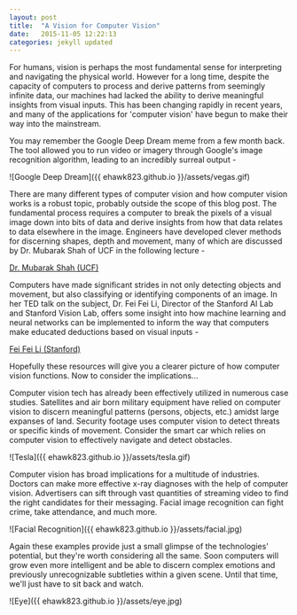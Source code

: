 ```yaml
---
layout: post
title:  "A Vision for Computer Vision"
date:   2015-11-05 12:22:13
categories: jekyll updated
---
```


For humans, vision is perhaps the most fundamental sense for interpreting and navigating the physical world. However for a long time, despite the capacity of computers to process and derive patterns from seemingly infinite data, our machines had lacked the ability to derive meaningful insights from visual inputs. This has been changing rapidly in recent years, and many of the applications for 'computer vision' have begun to make their way into the mainstream.

You may remember the Google Deep Dream meme from a few month back. The tool allowed you to run video or imagery through Google's image recognition algorithm, leading to an incredibly surreal output -

![Google Deep Dream]({{ ehawk823.github.io }}/assets/vegas.gif)

There are many different types of computer vision and how computer vision works is a robust topic, probably outside the scope of this blog post. The fundamental process requires a computer to break the pixels of a visual image down into bits of data and derive insights from how that data relates to data elsewhere in the image. Engineers have developed clever methods for discerning shapes, depth and movement, many of which are discussed by Dr. Mubarak Shah of UCF in the following lecture -

[Dr. Mubarak Shah (UCF)](https://www.youtube.com/watch?v=715uLCHt4jE)

Computers have made significant strides in not only detecting objects and movement, but also classifying or identifying components of an image. In her TED talk on the subject, Dr. Fei Fei Li, Director of the Stanford AI Lab and Stanford Vision Lab, offers some insight into how machine learning and neural networks can be implemented to inform the way that computers make educated deductions based on visual inputs -

[Fei Fei Li (Stanford)](https://www.youtube.com/watch?v=40riCqvRoMs)

Hopefully these resources will give you a clearer picture of how computer vision functions. Now to consider the implications...

Computer vision tech has already been effectively utilized in numerous case studies. Satellites and air born military equipment have relied on computer vision to discern meaningful patterns (persons, objects, etc.) amidst large expanses of land. Security footage uses computer vision to detect threats or specific kinds of movement. Consider the smart car which relies on computer vision to effectively navigate and detect obstacles.

![Tesla]({{ ehawk823.github.io }}/assets/tesla.gif)

Computer vision has broad implications for a multitude of industries. Doctors can make more effective x-ray diagnoses with the help of computer vision. Advertisers can sift through vast quantities of streaming video to find the right candidates for their messaging. Facial image recognition can fight crime, take attendance, and much more.

![Facial Recognition]({{ ehawk823.github.io }}/assets/facial.jpg)

Again these examples provide just a small glimpse of the technologies' potential, but they're worth considering all the same. Soon computers will grow even more intelligent and be able to discern complex emotions and previously unrecognizable subtleties within a given scene. Until that time, we'll just have to sit back and watch.

![Eye]({{ ehawk823.github.io }}/assets/eye.jpg)
